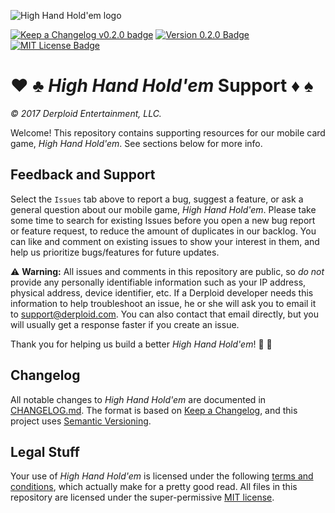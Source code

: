 ![High Hand Hold'em logo](https://github.com/DerploidEntertainment/HighHandHoldem/blob/master/HighHandHoldem/Assets/HighHandHoldem/app-icons/default-icon-256.png)

[![Keep a Changelog v0.2.0 badge][changelog-badge]][changelog] [![Version 0.2.0 Badge][version-badge]][changelog] [![MIT License Badge][license-badge]][license]

# :hearts: :clubs: _High Hand Hold'em_ Support :diamonds: :spades:

_&copy; 2017 Derploid Entertainment, LLC._

Welcome! This repository contains supporting resources for our mobile card game, _High Hand Hold'em_. See sections below for more info.

## Feedback and Support

Select the `Issues` tab above to report a bug, suggest a feature, or ask a general question about our mobile game, _High Hand Hold'em_.
Please take some time to search for existing Issues before you open a new bug report or feature request, to reduce the amount of duplicates in our backlog. You can like and comment on existing issues to show your interest in them, and help us prioritize bugs/features for future updates.

:warning: **Warning:** All issues and comments in this repository are public, so _do not_ provide any personally identifiable information such as your IP address, physical address, device identifier, etc. If a Derploid developer needs this information to help troubleshoot an issue, he or she will ask you to email it to [support@derploid.com](mailto:support@derploid.com). You can also contact that email directly, but you will usually get a response faster if you create an issue.

Thank you for helping us build a better _High Hand Hold'em_! :pray: :hugs:

## Changelog

All notable changes to _High Hand Hold'em_ are documented in [CHANGELOG.md](./CHANGELOG.md). The format is based on [Keep a Changelog](https://keepachangelog.com/en/1.0.0/), and this project uses [Semantic Versioning](https://semver.org/spec/v2.0.0.html).

## Legal Stuff

Your use of _High Hand Hold'em_ is licensed under the following [terms and conditions](https://hhh-legal-docs.s3.us-east-2.amazonaws.com/hhh-terms.html), which actually make for a pretty good read. All files in this repository are licensed under the super-permissive [MIT license](./LICENSE).

[changelog]: ./CHANGELOG.md
[changelog-badge]: https://img.shields.io/badge/changelog-v0.2.0-blue.svg
[license]: ./LICENSE
[version-badge]: https://img.shields.io/badge/version-0.2.0-blue.svg
[license-badge]: https://img.shields.io/badge/license-MIT-blue.svg
